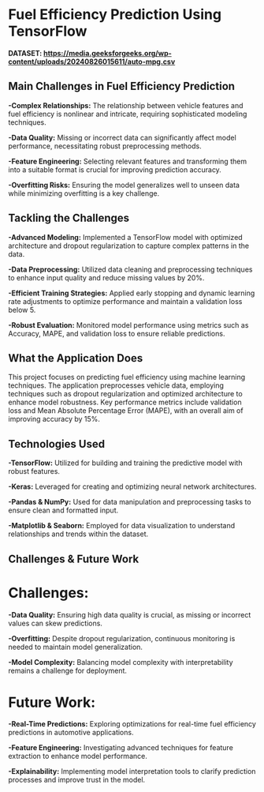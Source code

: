 # Fuel Efficiency Prediction Using TensorFlow

**DATASET: https://media.geeksforgeeks.org/wp-content/uploads/20240826015611/auto-mpg.csv**

## Main Challenges in Fuel Efficiency Prediction
**-Complex Relationships:** The relationship between vehicle features and fuel efficiency is nonlinear and intricate, requiring sophisticated modeling techniques.

**-Data Quality:** Missing or incorrect data can significantly affect model performance, necessitating robust preprocessing methods.

**-Feature Engineering:** Selecting relevant features and transforming them into a suitable format is crucial for improving prediction accuracy.

**-Overfitting Risks:** Ensuring the model generalizes well to unseen data while minimizing overfitting is a key challenge.

## Tackling the Challenges
**-Advanced Modeling:** Implemented a TensorFlow model with optimized architecture and dropout regularization to capture complex patterns in the data.

**-Data Preprocessing:** Utilized data cleaning and preprocessing techniques to enhance input quality and reduce missing values by 20%.

**-Efficient Training Strategies:** Applied early stopping and dynamic learning rate adjustments to optimize performance and maintain a validation loss below 5.

**-Robust Evaluation:** Monitored model performance using metrics such as Accuracy, MAPE, and validation loss to ensure reliable predictions.

## What the Application Does
This project focuses on predicting fuel efficiency using machine learning techniques. The application preprocesses vehicle data, employing techniques such as dropout regularization and optimized architecture to enhance model robustness. Key performance metrics include validation loss and Mean Absolute Percentage Error (MAPE), with an overall aim of improving accuracy by 15%.

## Technologies Used
**-TensorFlow:** Utilized for building and training the predictive model with robust features.

**-Keras:** Leveraged for creating and optimizing neural network architectures.

**-Pandas & NumPy:** Used for data manipulation and preprocessing tasks to ensure clean and formatted input.

**-Matplotlib & Seaborn:** Employed for data visualization to understand relationships and trends within the dataset.

## Challenges & Future Work

# Challenges:
**-Data Quality:** Ensuring high data quality is crucial, as missing or incorrect values can skew predictions.

**-Overfitting:** Despite dropout regularization, continuous monitoring is needed to maintain model generalization.

**-Model Complexity:** Balancing model complexity with interpretability remains a challenge for deployment.

# Future Work:
**-Real-Time Predictions:** Exploring optimizations for real-time fuel efficiency predictions in automotive applications.

**-Feature Engineering:** Investigating advanced techniques for feature extraction to enhance model performance.

**-Explainability:** Implementing model interpretation tools to clarify prediction processes and improve trust in the model.
